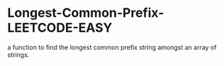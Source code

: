 # Longest-Common-Prefix-LEETCODE-EASY
a function to find the longest common prefix string amongst an array of strings.
